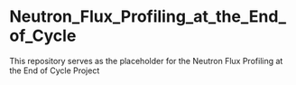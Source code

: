 # Neutron_Flux_Profiling_at_the_End_of_Cycle
This repository serves as the placeholder for the Neutron Flux Profiling at the End of Cycle Project
